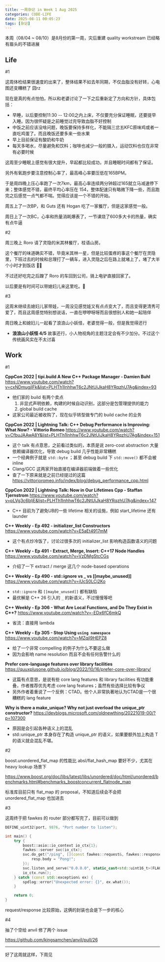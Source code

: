 ```yaml
---
title: 一周杂记 in Week 1 Aug 2025
categories: CODE-LIFE
date: 2025-08-11 00:05:23
tags: [杂记]
---
```

本周（08/04 ~ 08/10）是8月份的第一周，灾后重建 quality workstream 已经略有眉头的不错进展

## Life

\#1

这周体检结果很速度的出来了，整体结果不如去年同期，不仅血脂没有好转，心电图还变糟糕了 囧rz

现在是真的有点怕怕，所以和老婆讨论了一下之后重新定了方向和方针，具体包括：

- 早睡，以后要控制11:30 -- 12:00之内上床，不仅要充分保证睡眠，还要提早入睡。因为很怀疑是之前睡觉过完导致血脂不好控制
- 中饭之前应该没啥问题，晚饭要保持多样化，不能隔三岔五KFC原味鸡或者一直吃鸡蛋了。而且晚饭还要多来一些水果
- 早上目前保证有酸奶和牛奶
- 每天多喝水，尽量避免和饮料；咖啡也减少一般的摄入，运动饮料也仅在非常有必要时候

这周至少睡眠上感觉有很大提升，早起都比较成功，并且睡眠时间都有了保证。

另外有氧跑步要注意控制心率了，最高峰心率要压低在165BPM。

于是周四晚上压心率跑了一次7km，最高心率连续两分钟超过165就立马减速停下来；整体感觉不错，最终平均心率压在 154，整体配速只有略微下降一些，而且跑完之后感觉一点气都不喘。觉得应该是一个不错的开始。

周五上了一次BP，和 Guts 还有 Hogan 吃了一家餐厅，但是这家感觉一般。

周日上了一次BC，心率和热量消耗爆表了，一节课烧了600多大卡的热量，确实有点牛逼

\#2

周三晚上 Roro 请了灵隐的米其林餐厅，桂语山房。

这个餐厅的味道确实不错，毕竟米其林一星，但是比较蛋疼的事这个餐厅在灵隐里，下班过去的时候和总理打了一辆车，进入灵隐之后在路上就堵上了，堵了大半个小时才到饭店 🤷‍♂️

不过还好吃完之后蹭了 Roro 的车回到公司，骑上电驴直接回家了。

以后要是有时间可以带媳妇儿来这里吃。🤔

\#3

这周末继续去媳妇儿家带娃，一周没见感觉娃又有点点变大了，而且变得更清秀可爱了，而且这周感觉特别想说话，一直在咿咿呀呀而且很想别人和她一起陪伴

周日晚上和媳妇儿一起看了浪浪山小妖怪，老婆觉得一般，但是我觉得还行

- **浪浪山小妖怪 4/5** 故事还行，小人物视角的主题注定会有不少加分。不过这个传统画风实在不太讨喜

## Work

\#1

**CppCon 2022 | tipi.build A New C++ Package Manager - Damien Buhl** https://www.youtube.com/watch?v=cxNDmugjlFk&list=PLHTh1InhhwT6c2JNtUiJkaH8YRqzhU7Ag&index=93

- 他们家的 build 有两个卖点
    1. 非显式声明依赖，构建的时候自动识别，这部分是包管理提供的能力
    2. global build cache
- 这家公司最近被收购了，现在似乎转型做专门的 build cache 的业务

**CppCon 2022 | Lightning Talk: C++ Debug Performance is Improving: What Now? - Vittorio Romeo** https://www.youtube.com/watch?v=CfbuJAAwA8Y&list=PLHTh1InhhwT6c2JNtUiJkaH8YRqzhU7Ag&index=151

- 这个 talk 有点意思，之前看过类似的，本质是说 zero-cost abstraction 大量依赖编译器优化，导致 debug build 几乎性能非常糟糕
- 一个经典例子就是 `std::byte` ；甚至 debug build 下 `std::move()` 都不会被 inline
- Clang/GCC 这两家开始直接在编译器前端做着一些优化
- 查了一下原来就是之前已经提过的这篇 https://vittorioromeo.info/index/blog/debug_performance_cpp.html

**CppCon 2022 | Lightning Talk: Now in Our Lifetimes Cpp - Staffan Tjernstrom** https://www.youtube.com/watch?v=pLVg3c6bljE&list=PLHTh1InhhwT6c2JNtUiJkaH8YRqzhU7Ag&index=147

- C++ 目前为了避免UB的一些 lifetime 相关的设施，例如 start_lifetime 还有 launder

**C++ Weekly - Ep 492 - initializer_list Constructors** https://www.youtube.com/watch?v=E5aEt4917mM

- 这个有点炒冷饭了，讨论过很多次的 initializer_list 影响构造函数语义的问题

**C++ Weekly - Ep 491 - Extract, Merge, Insert: C++17 Node Handles** https://www.youtube.com/watch?v=VzDMgStcCGs

- 介绍了一下 extract / merge 这几个 node-based operations

**C++ Weekly - Ep 490 - std::ignore vs _ vs [[maybe_unused]]** https://www.youtube.com/watch?v=iUcS0LCj2Ko

- `std::ignore` 和 `[[maybe_unused]]` 都有缺陷
- 最优解是 C++ 26 引入的 `_` 的新语义，不过慢慢等吧

**C++ Weekly - Ep 306 - What Are Local Functions, and Do They Exist in C++?** https://www.youtube.com/watch?v=-EDx6fC6mkQ

- 省流：直接用 lambda

**C++ Weekly - Ep 305 - Stop Using `using namespace`** https://www.youtube.com/watch?v=MZqjl9HEPZ8

- 给了一个非常 compelling 的例子为什么不要这么做
- 因为会影响 name resolution 而且不会有任何告警什么的

**Prefer core-language features over library facilities** https://quuxplusone.github.io/blog/2022/10/16/prefer-core-over-library/

- 这篇有点意思，是说有些 core lang features 和 library facilities 有功能重叠，作者推荐优先考虑 core lang features；虽然有些选择比较有争议
- 另外作者着重说了一个反例：CTAD。他个人非常执著地认为CTAD是一个很糟糕的 lang feature

**Why is there a make_unique? Why not just overload the unique_ptr constructor?** https://devblogs.microsoft.com/oldnewthing/20221019-00/?p=107300

- 原因是会引起各种语义上的混乱
- std::unique_ptr<T> 本身存在了构造 unique_ptr 的语义，如果要额外加上构造 T 的语义就会混乱不堪。

\#2

boost.unordered_flat_map 的性能比 absl/flat_hash_map 要好不少，尤其在 heavy lookup 场景下

https://www.boost.org/doc/libs/latest/libs/unordered/doc/html/unordered/benchmarks.html#benchmarks_boostconcurrent_flatnode_map

标准库目前只有 flat_map 的 proposal，不知道后续会不会把 unordered_flat_map 也加进去

\#3

这周终于把 fawkes 的 router 部分都写完了，目前可以做到

```cpp
DEFINE_uint32(port, 9876, "Port number to listen");

int main() {
    try {
        boost::asio::io_context io_ctx{1};
        fawkes::server svc(io_ctx);
        svc.do_get("/ping", [](const fawkes::request&, fawkes::response& resp) {
            resp.body = "Pong!";
        });
        svc.listen_and_serve("0.0.0.0", static_cast<std::uint16_t>(FLAGS_port));
        io_ctx.run();
    } catch (const std::exception& ex) {
        spdlog::error("Unexpected error: {}", ex.what());
    }

    return 0;
}
```

request/response 比较原始，这俩的封装也会是下一步的核心

\#4

抽了个空给 anvil 修了两个 issue

https://github.com/kingsamchen/anvil/pull/26

---

好了这周就这样，下周见

